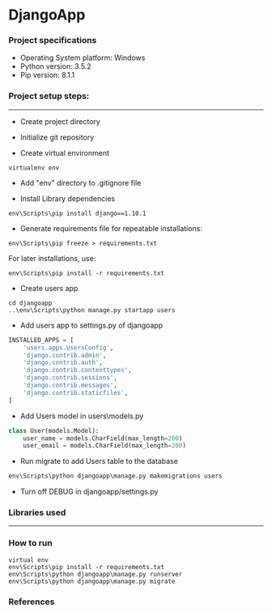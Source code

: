 # DjangoApp


### Project specifications
- Operating System platform: Windows
- Python version: 3.5.2
- Pip version: 8.1.1


### Project setup steps:
----------
- Create project directory

- Initialize git repository

- Create virtual environment
```terminal
virtualenv env
```

- Add "env" directory to .gitignore file

- Install Library dependencies
```
env\Scripts\pip install django==1.10.1
```

- Generate requirements file for repeatable installations:
```terminal
env\Scripts\pip freeze > requirements.txt
```
For later installations, use:
```
env\Scripts\pip install -r requirements.txt
```

- Create users app
```terminal
cd djangoapp
..\env\Scripts\python manage.py startapp users
```

- Add users app to settings.py of djangoapp
```python
INSTALLED_APPS = [
    'users.apps.UsersConfig',
    'django.contrib.admin',
    'django.contrib.auth',
    'django.contrib.contenttypes',
    'django.contrib.sessions',
    'django.contrib.messages',
    'django.contrib.staticfiles',
]
```

- Add Users model in users\models.py
```python
class User(models.Model):
    user_name = models.CharField(max_length=200)
    user_email = models.CharField(max_length=200)
```

- Run migrate to add Users table to the database
```python
env\Scripts\python djangoapp\manage.py makemigrations users
```



- Turn off DEBUG in djangoapp/settings.py




### Libraries used
---------


### How to run
```terminal
virtual env
env\Scripts\pip install -r requirements.txt
env\Scripts\python djangoapp\manage.py runserver
env\Scripts\python djangoapp\manage.py migrate
```

### References
